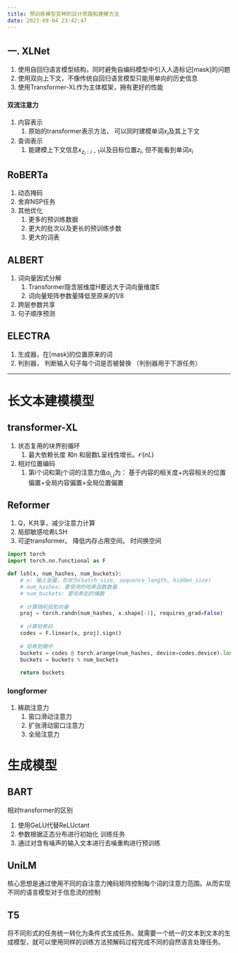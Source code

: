 ```yaml
---
title: 预训练模型变种的设计思路和建模方法
date: 2023-09-04 23:42:47
---
```



## 一. XLNet
1. 使用自回归语言模型结构，同时避免自编码模型中引入人造标记[mask]的问题
2. 使用双向上下文，不像传统自回归语言模型只能用单向的历史信息
3. 使用Transformer-XL作为主体框架，拥有更好的性能
#### 双流注意力
1. 内容表示
    1. 原始的transformer表示方法， 可以同时建模单词$x_i$及其上下文
2. 查询表示
    1. 能建模上下文信息$x_{z_{i} : i - 1}$以及目标位置$z_i$, 但不能看到单词$x_i$
  
  
## RoBERTa
1. 动态掩码
2. 舍弃NSP任务
3. 其他优化
    1. 更多的预训练数据
    2. 更大的批次以及更长的预训练步数
    3. 更大的词表


## ALBERT
1. 词向量因式分解
    1. Transformer隐含层维度H要远大于词向量维度E
    2. 词向量矩阵参数量降低至原来的1/8
2. 跨层参数共享
3. 句子顺序预测


## ELECTRA
1. 生成器，在[mask]的位置原来的词
2. 判别器， 判断输入句子每个词是否被替换 （判别器用于下游任务）

---
# 长文本建模模型

## transformer-XL
1. 状态复用的块界别循环
    1. 最大依赖长度 和n 和层数L呈线性增长。$\mathcal{O}(nL)$
2. 相对位置编码
    1. 第i个词和第j个词的注意力值$a_{i, j}$为：
        基于内容的相关度+内容相关的位置偏置+全局内容偏置+全局位置偏置
        

## Reformer
1. Q，K共享，减少注意力计算
2. 局部敏感哈希LSH
3. 可逆transformer。 降低内存占用空间。 时间换空间
```python
import torch
import torch.nn.functional as F

def lsh(x, num_hashes, num_buckets):
    # x: 输入张量，形状为(batch_size, sequence_length, hidden_size)
    # num_hashes: 要使用的哈希函数数量
    # num_buckets: 要哈希到的桶数
    
    # 计算随机投影向量
    proj = torch.randn(num_hashes, x.shape[-1], requires_grad=False)
    
    # 计算哈希码
    codes = F.linear(x, proj).sign()
    
    # 哈希到桶中
    buckets = codes @ torch.arange(num_hashes, device=codes.device).long().pow(2*num_hashes-1).flip(0)
    buckets = buckets % num_buckets
    
    return buckets
```


### longformer
1. 稀疏注意力
    1. 窗口滑动注意力
    2. 扩张滑动窗口注意力
    3. 全局注意力




# 生成模型
## BART
相对transformer的区别
1. 使用GeLU代替ReLUctant
2. 参数根据正态分布进行初始化
训练任务
1. 通过对含有噪声的输入文本进行去噪重构进行预训练


## UniLM
核心思想是通过使用不同的自注意力掩码矩阵控制每个词的注意力范围。从而实现不同的语言模型对于信息流的控制

## T5
将不同形式的任务统一转化为条件式生成任务。就需要一个统一的文本到文本的生成模型，就可以使用同样的训练方法预解码过程完成不同的自然语言处理任务。